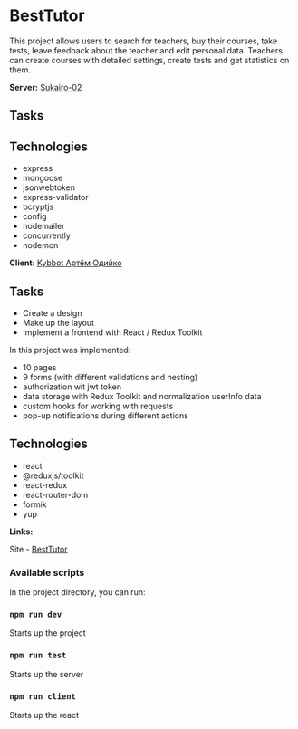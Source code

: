 # BestTutor

This project allows users to search for teachers, buy their courses, take tests, leave feedback about the teacher and edit personal data. Teachers can create courses with detailed settings, create tests and get statistics on them.

**Server:** [Sukairo-02](https://github.com/Sukairo-02)

## Tasks

## Technologies

- express
- mongoose
- jsonwebtoken
- express-validator
- bcryptjs
- config
- nodemailer
- concurrently
- nodemon

**Client:** [Kybbot Артём Одийко](https://github.com/Kybbot)

## Tasks

- Create a design
- Make up the layout
- Implement a frontend with React / Redux Toolkit

In this project was implemented:

- 10 pages
- 9 forms (with different validations and nesting)
- authorization wit jwt token
- data storage with Redux Toolkit and normalization userInfo data
- custom hooks for working with requests
- pop-up notifications during different actions

## Technologies

- react
- @reduxjs/toolkit
- react-redux
- react-router-dom
- formik
- yup

**Links:**

Site - [BestTutor](https://best-tutor.herokuapp.com/)

### Available scripts

In the project directory, you can run:

### `npm run dev`

Starts up the project

### `npm run test`

Starts up the server

### `npm run client`

Starts up the react
